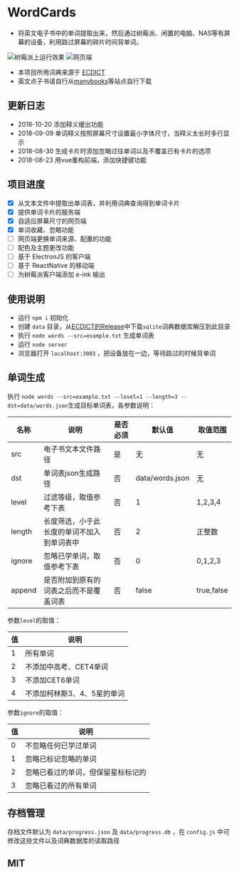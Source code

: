 # WordCards

* 将英文电子书中的单词提取出来，然后通过树莓派、闲置的电脑、NAS等有屏幕的设备，利用路过屏幕的碎片时间背单词。

![树莓派上运行效果](docs/imgs/p3.png)
![网页端](docs/imgs/p1.png)

* 本项目所用词典来源于 [ECDICT](https://github.com/skywind3000/ECDICT) 
* 英文点子书请自行从[manybooks](http://manybooks.net/)等站点自行下载

## 更新日志
* 2018-10-20 添加释义缓出功能
* 2018-09-09 单词释义按照屏幕尺寸设置最小字体尺寸，当释义太长时多行显示
* 2018-08-30 生成卡片时添加忽略过往单词以及不覆盖已有卡片的选项
* 2018-08-23 用vue重构前端，添加快捷键功能

## 项目进度
- [x] 从文本文件中提取出单词表，并利用词典查询得到单词卡片
- [x] 提供单词卡片的服务端
- [x] 自适应屏幕尺寸的网页端
- [x] 单词收藏、忽略功能
- [ ] 网页端更换单词来源、配置的功能
- [ ] 配色及主题更改功能
- [ ] 基于 ElectronJS 的客户端
- [ ] 基于 ReactNative 的移动端
- [ ] 为树莓派客户端添加 e-ink 输出

## 使用说明

* 运行 `npm i` 初始化
* 创建 `data` 目录，从[ECDICT的Release](https://github.com/skywind3000/ECDICT/releases)中下载`sqlite`词典数据库解压到此目录
* 执行 `node words --src=example.txt` 生成单词表
* 运行 `node server` 
* 浏览器打开 `localhost:3003` ，把设备放在一边，等待路过的时候背单词

## 单词生成
执行 `node words --src=example.txt --level=1 --length=3 --dst=data/words.json`生成目标单词表，各参数说明：

|名称|说明|是否必须|默认值|取值范围|
|---|----|---|---|---|
|src|电子书文本文件路径|是|无|无|
|dst|单词表json生成路径|否|data/words.json|无|
|level|过滤等级，取值参考下表|否|1|1,2,3,4|
|length|长度筛选，小于此长度的单词不加入到单词表中|否|2|正整数|
|ignore|忽略已学单词，取值参考下表|否|0|0,1,2,3|
|append|是否附加到原有的词表之后而不是覆盖词表|否|false|true,false|

参数`level`的取值：

|值|说明|
|--|--|
|1|所有单词|
|2|不添加中高考、CET4单词|
|3|不添加CET6单词|
|4|不添加柯林斯3、4、5星的单词|

参数`ignore`的取值：

|值|说明|
|--|--|
|0|不忽略任何已学过单词|
|1|忽略已标记忽略的单词|
|2|忽略已看过的单词，但保留星标标记的|
|3|忽略已看过的所有单词|

## 存档管理
存档文件默认为 `data/progress.json` 及 `data/progress.db` ，在 `config.js` 中可修改这些文件以及词典数据库的读取路径

## MIT

